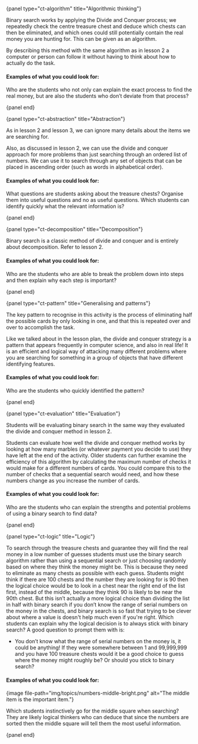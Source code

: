 {panel type="ct-algorithm" title="Algorithmic thinking"}

Binary search works by applying the Divide and Conquer process; we repeatedly check the centre treasure chest and deduce which chests can then be eliminated, and which ones could still potentially contain the real money you are hunting for. This can be given as an algorithm.

By describing this method with the same algorithm as in lesson 2 a computer or person can follow it without having to think about how to actually do the task.

#### Examples of what you could look for:

Who are the students who not only can explain the exact process to find the real money, but are also the students who don’t deviate from that process?

{panel end}

{panel type="ct-abstraction" title="Abstraction"}

As in lesson 2 and lesson 3, we can ignore many details about the items we are searching for.

Also, as discussed in lesson 2, we can use the divide and conquer approach for more problems than just searching through an ordered list of numbers. We can use it to search through any set of objects that can be placed in ascending order (such as words in alphabetical order).

#### Examples of what you could look for:

What questions are students asking about the treasure chests? Organise them into useful questions and no as useful questions. Which students can identify quickly what the relevant information is?

{panel end}

{panel type="ct-decomposition" title="Decomposition"}

Binary search is a classic method of divide and conquer and is entirely about decomposition. Refer to lesson 2.

#### Examples of what you could look for:

Who are the students who are able to break the problem down into steps and then explain why each step is important?

{panel end}

{panel type="ct-pattern" title="Generalising and patterns"}

The key pattern to recognise in this activity is the process of eliminating half the possible cards by only looking in one, and that this is repeated over and over to accomplish the task.

Like we talked about in the lesson plan, the divide and conquer strategy is a pattern that appears frequently in computer science, and also in real life!
It is an efficient and logical way of attacking many different problems where you are searching for something in a group of objects that have different identifying features.

#### Examples of what you could look for:

Who are the students who quickly identified the pattern?

{panel end}

{panel type="ct-evaluation" title="Evaluation"}

Students will be evaluating binary search in the same way they evaluated the divide and conquer method in lesson 2.

Students can evaluate how well the divide and conquer method works by looking at how many marbles (or whatever payment you decide to use) they have left at the end of the activity.
Older students can further examine the efficiency of this algorithm by calculating the maximum number of checks it would make for a different numbers of cards.
You could compare this to the number of checks that a sequential search would need, and how these numbers change as you increase the number of cards.


#### Examples of what you could look for:

Who are the students who can explain the strengths and potential problems of using a binary search to find data?

{panel end}

{panel type="ct-logic" title="Logic"}

To search through the treasure chests and guarantee they will find the real money in a low number of guesses students must use the binary search algorithm rather than using a sequential search or just choosing randomly based on where they think the money might be.
This is because they need to eliminate as many chests as possible with each guess.
Students might think if there are 100 chests and the number they are looking for is 90 then the logical choice would be to look in a chest near the right end of the list first, instead of the middle, because they think 90 is likely to be near the 90th chest.
But this isn’t actually a more logical choice than dividing the list in half with binary search if you don’t know the range of serial numbers on the money in the chests, and binary search is so fast that trying to be clever about where a value is doesn't help much even if you're right.
Which students can explain why the logical decision is to always stick with binary search? A good question to prompt them with is:

-   You don’t know what the range of serial numbers on the money is, it could be anything!
    If they were somewhere between 1 and 99,999,999 and you have 100 treasure chests would it be a good choice to guess where the money might roughly be?
    Or should you stick to binary search?


#### Examples of what you could look for:

{image file-path="img/topics/numbers-middle-bright.png" alt="The middle item is the important item."}

Which students instinctively go for the middle square when searching?
They are likely logical thinkers who can deduce that since the numbers are sorted then the middle square will tell them the most useful information.

{panel end}
